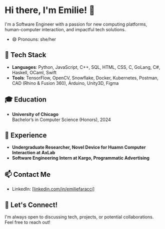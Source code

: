 # Hi there, I'm Emilie! 👋
I'm a Software Engineer with a passion for new computing platforms, human-computer interaction, and impactful tech solutions. 
- 😄 Pronouns: she/her

## 🔧 Tech Stack
- **Languages**: Python, JavaScript, C++, SQL, HTML, CSS, C, GoLang, C#, Haskell, OCaml, Swift
- **Tools**: TensorFlow, OpenCV, Snowflake, Docker, Kubernetes, Postman, CAD (Rhino & Fusion 360), Arduino, Unity3D, Figma

## 🎓 Education
- **University of Chicago**  
  Bachelor’s in Computer Science (Honors), 2024

## 💼 Experience
- **Undergraduate Researcher, Novel Device for Huamn Computer Interaction at AxLab**
- **Software Engineering Intern at Kargo, Programmatic Advertising**  

## 📫 Contact Me
- LinkedIn: [[linkedin.com/in/emiliefaracci](https://www.linkedin.com/in/emilie-faracci/)]

## 👋 Let's Connect!
I'm always open to discussing tech, projects, or potential collaborations. Feel free to reach out!

<!--
- 🔭 I’m currently working on ...
- 🌱 I’m currently learning ...
- 👯 I’m looking to collaborate on ...
-->
